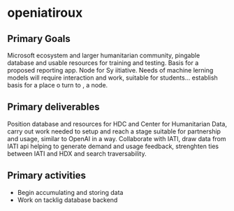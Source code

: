 # openiatiroux

## Primary Goals

Microsoft ecosystem and larger humanitarian community, pingable database and usable resources for training and testing. Basis for a proposed reporting app. Node for Sy iitiative. Needs of machine lerning models will require interaction and work, suitable for students... establish basis for a place o turn to , a node.

## Primary deliverables

Position database and resources for HDC and Center for Humanitarian Data, carry out work needed to setup and reach a stage suitable for partnership and usage, similar to OpenAI in a way. Collaborate with IATI, draw data from IATI api helping to generate demand and usage feedback, strenghten ties between IATI and HDX and search traversability.

## Primary activities

* Begin accumulating and storing data
* Work on tacklig database backend
